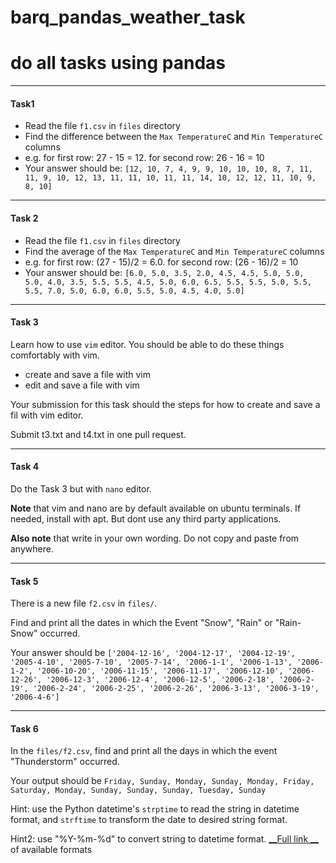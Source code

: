 # barq_pandas_weather_task
# do all tasks using pandas 

---

#### Task1

- Read the file `f1.csv` in `files` directory
- Find the difference between the `Max TemperatureC` and `Min TemperatureC` columns
- e.g. for first row: 27 - 15 = 12. for second row: 26 - 16 = 10
- Your answer should be: `[12, 10, 7, 4, 9, 9, 10, 10, 10, 8, 7, 11, 11, 9, 10, 12, 13,
  11, 11, 10, 11, 11, 14, 10, 12, 12, 11, 10, 9, 8, 10]`

---

#### Task 2

- Read the file `f1.csv` in `files` directory
- Find the average of the `Max TemperatureC` and `Min TemperatureC` columns
- e.g. for first row: (27 - 15)/2 = 6.0. for second row: (26 - 16)/2 = 10
- Your answer should
  be: `[6.0, 5.0, 3.5, 2.0, 4.5, 4.5, 5.0, 5.0, 5.0, 4.0, 3.5, 5.5, 5.5, 4.5, 5.0, 6.0, 6.5, 5.5, 5.5, 5.0, 5.5, 5.5, 7.0, 5.0, 6.0, 6.0, 5.5, 5.0, 4.5, 4.0, 5.0]`

---

#### Task 3

Learn how to use `vim` editor. You should be able to do these things comfortably with vim.

- create and save a file with vim
- edit and save a file with vim

Your submission for this task should the steps for how to create and save a fil with vim editor.

Submit t3.txt and t4.txt in one pull request.

----

#### Task 4

Do the Task 3 but with `nano` editor.

**Note** that vim and nano are by default available on ubuntu terminals. If needed, install with apt. But dont
use any third party applications.

**Also note** that write in your own wording. Do not copy and paste from anywhere.

----

#### Task 5

There is a new file `f2.csv` in `files/`.

Find and print all the dates in which the Event "Snow", "Rain" or "Rain-Snow" occurred.

Your answer should
be `['2004-12-16', '2004-12-17', '2004-12-19', '2005-4-10', '2005-7-10', '2005-7-14', '2006-1-1', '2006-1-13', '2006-1-2', '2006-10-20', '2006-11-15', '2006-11-17', '2006-12-10', '2006-12-26', '2006-12-3', '2006-12-4', '2006-12-5', '2006-2-18', '2006-2-19', '2006-2-24', '2006-2-25', '2006-2-26', '2006-3-13', '2006-3-19', '2006-4-6']`


---

#### Task 6

In the `files/f2.csv`, find and print all the days in which the event "Thunderstorm" occurred.

Your output should
be `Friday, Sunday, Monday, Sunday, Monday, Friday, Saturday, Monday, Sunday, Sunday, Sunday, Tuesday, Sunday`

Hint: use the Python datetime's `strptime` to read the string in datetime format, and `strftime` to transform the date
to
desired string format.

Hint2: use "%Y-%m-%d" to convert string to datetime format. [__Full link
__](https://www.programiz.com/python-programming/datetime/strptime#:~:text=you%20can%20use.-,Directive,-Meaning) of
available formats
